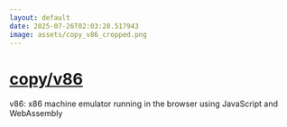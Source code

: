 ```yaml
---
layout: default
date: 2025-07-26T02:03:28.517943
image: assets/copy_v86_cropped.png
---
```


# [copy/v86](https://github.com/copy/v86)

v86: x86 machine emulator running in the browser using JavaScript and WebAssembly
